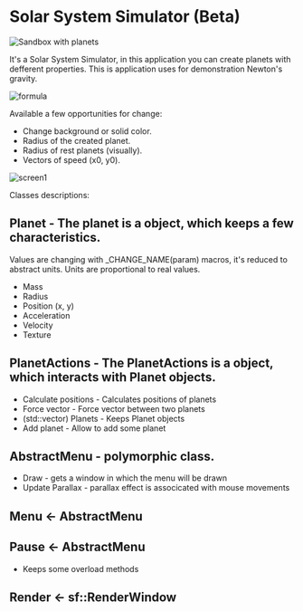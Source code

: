 # Solar System Simulator (Beta)

![Sandbox with planets](https://repository-images.githubusercontent.com/221542182/36dee280-066d-11ea-9f2c-c779ebf9b9ca)

It's a Solar System Simulator, in this application you can create planets with defferent properties. This is application uses for demonstration Newton's gravity. 

![formula](https://user-images.githubusercontent.com/57411317/72094461-8bc66e80-3327-11ea-9fe5-0b55ffb4c9ec.PNG)

Available a few opportunities for change:
  * Change background or solid color.
  * Radius of the created planet.
  * Radius of rest planets (visually).
  * Vectors of speed (x0, y0).

![screen1](https://user-images.githubusercontent.com/57411317/72093745-15753c80-3326-11ea-9834-8967cc99c250.png)

Classes descriptions:
## Planet -  The planet is a object, which keeps a few characteristics.
Values are changing with _CHANGE_NAME(param) macros, it's reduced to abstract units. Units are proportional to real values.
   * Mass
   * Radius
   * Position (x, y)
   * Acceleration
   * Velocity
   * Texture
   
## PlanetActions - The PlanetActions is a object, which interacts with Planet objects.
   * Calculate positions - Calculates positions of planets
   * Force vector - Force vector between two planets
   * (std::vector) Planets - Keeps Planet objects
   * Add planet - Allow to add some planet
   
## AbstractMenu - polymorphic class.
   * Draw - gets a window in which the menu will be drawn
   * Update Parallax - parallax effect is associcated with mouse movements

## Menu <- AbstractMenu

## Pause <- AbstractMenu
   * Keeps some overload methods
   
## Render <- sf::RenderWindow
